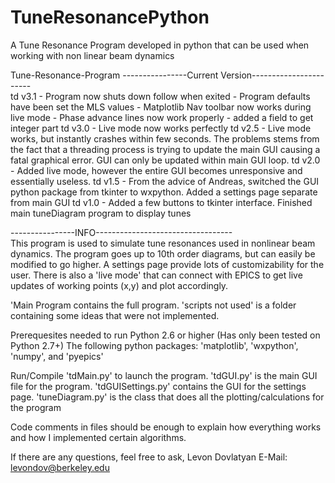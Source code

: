 TuneResonancePython
===================

A Tune Resonance Program developed in python that can be used when working with non linear beam dynamics

Tune-Resonance-Program
----------------Current Version----------------------- <BR>
td v3.1 - Program now shuts down follow when exited
        - Program defaults have been set the MLS values
        - Matplotlib Nav toolbar now works during live mode
        - Phase advance lines now work properly
        - added a field to get integer part
td v3.0 - Live mode now works perfectly
td v2.5 - Live mode works, but instantly crashes within few seconds. The problems stems from the fact that a threading process is trying to update the main GUI causing a fatal graphical error. GUI can only be updated within main GUI loop. 
td v2.0 - Added live mode, however the entire GUI becomes unresponsive and essentially useless. 
td v1.5 - From the advice of Andreas, switched the GUI python package from tkinter to wxpython. Added a settings page separate from main GUI 
td v1.0 - Added a few buttons to tkinter interface. Finished main tuneDiagram program to display tunes

----------------INFO---------------------------------- <BR>
This program is used to simulate tune resonances used in nonlinear beam dynamics. The program goes up to 10th order diagrams, but can easily be modified to go higher. A settings page provide lots of customizability for the user. There is also a 'live mode' that can connect with EPICS to get live updates of working points (x,y) and plot accordingly.

'Main Program contains the full program. 'scripts not used' is a folder containing some ideas that were not implemented.

Prerequesites needed to run Python 2.6 or higher (Has only been tested on Python 2.7+) The following python packages: 'matplotlib', 'wxpython', 'numpy', and 'pyepics'

Run/Compile 'tdMain.py' to launch the program. 'tdGUI.py' is the main GUI file for the program. 'tdGUISettings.py' contains the GUI for the settings page. 'tuneDiagram.py' is the class that does all the plotting/calculations for the program

Code comments in files should be enough to explain how everything works and how I implemented certain algorithms.

If there are any questions, feel free to ask, Levon Dovlatyan E-Mail: levondov@berkeley.edu
